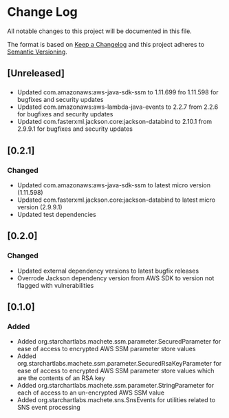# Change Log
All notable changes to this project will be documented in this file.

The format is based on [Keep a Changelog](http://keepachangelog.com/)
and this project adheres to [Semantic Versioning](http://semver.org/).

## [Unreleased]
###
- Updated com.amazonaws:aws-java-sdk-ssm to 1.11.699 fro 1.11.598 for bugfixes and security updates
- Updated com.amazonaws:aws-lambda-java-events to 2.2.7 from 2.2.6 for bugfixes and security updates
- Updated com.fasterxml.jackson.core:jackson-databind to 2.10.1 from 2.9.9.1 for bugfixes and security updates

## [0.2.1]
### Changed

- Updated com.amazonaws:aws-java-sdk-ssm to latest micro version (1.11.598)
- Updated com.fasterxml.jackson.core:jackson-databind to latest micro version (2.9.9.1)
- Updated test dependencies

## [0.2.0]
### Changed

- Updated external dependency versions to latest bugfix releases
- Overrode Jackson dependency version from AWS SDK to version not flagged with vulnerabilities

## [0.1.0]
### Added

- Added org.starchartlabs.machete.ssm.parameter.SecuredParameter for ease of access to encrypted AWS SSM parameter store values
- Added org.starchartlabs.machete.ssm.parameter.SecuredRsaKeyParameter  for ease of access to encrypted AWS SSM parameter store values which are the contents of an RSA key
- Added org.starchartlabs.machete.ssm.parameter.StringParameter for each of access to an un-encrypted AWS SSM value
- Added org.starchartlabs.machete.sns.SnsEvents for utilities related to SNS event processing
